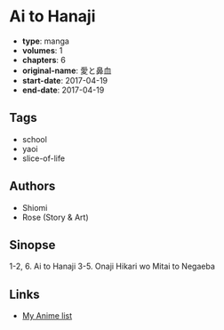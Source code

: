# Ai to Hanaji

-   **type**: manga
-   **volumes**: 1
-   **chapters**: 6
-   **original-name**: 愛と鼻血
-   **start-date**: 2017-04-19
-   **end-date**: 2017-04-19

## Tags

-   school
-   yaoi
-   slice-of-life

## Authors

-   Shiomi
-   Rose (Story & Art)

## Sinopse

1-2, 6. Ai to Hanaji
3-5. Onaji Hikari wo Mitai to Negaeba

## Links

-   [My Anime list](https://myanimelist.net/manga/117750/Ai_to_Hanaji)
